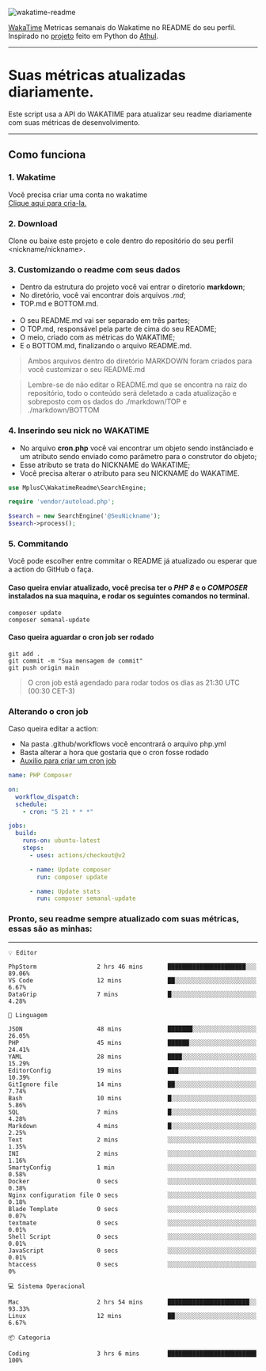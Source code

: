 ![wakatime-readme](https://socialify.git.ci/bymatheus/wakatime-readme/image?description=1&descriptionEditable=M%C3%A9tricas%20semanais%20do%20Wakatime%20no%20seu%20README%20de%20perfil.&font=KoHo&forks=1&language=1&owner=1&pattern=Signal&stargazers=1&theme=Dark)

[WakaTime](https://wakatime.com) Metricas semanais do Wakatime no README do seu perfil. <br>
Inspirado no [projeto](https://github.com/athul/waka-readme) feito em Python do [Athul](https://github.com/athul).
___

# Suas métricas atualizadas diariamente.
Este script usa a API do WAKATIME para atualizar seu readme diariamente com suas métricas de desenvolvimento.

___

## Como funciona

### 1. Wakatime
Você precisa criar uma conta no wakatime <br>
[Clique aqui para cria-la.](https://wakatime.com) 

### 2. Download
Clone ou baixe este projeto e cole dentro do repositório do seu perfil <nickname/nickname>.

### 3. Customizando o readme com seus dados
- Dentro da estrutura do projeto você vai entrar o diretorio **markdown**;  
- No diretório, você vai encontrar dois arquivos *.md*;
- TOP.md e BOTTOM.md.
<br><br>
- O seu README.md vai ser separado em três partes; 
- O TOP.md, responsável pela parte de cima do seu README;
- O meio, criado com as métricas do WAKATIME;
- E o BOTTOM.md, finalizando o arquivo README.md.<br>

> Ambos arquivos dentro do diretório MARKDOWN foram criados para você customizar o seu README.md

> Lembre-se de não editar o README.md que se encontra na raiz do repositório, todo o conteúdo será deletado a cada atualização e sobreposto com os dados do ./markdown/TOP e ./markdown/BOTTOM

### 4. Inserindo seu nick no WAKATIME
- No arquivo **cron.php** você vai encontrar um objeto sendo instânciado e um atributo sendo enviado como parâmetro para o construtor do objeto;
- Esse atributo se trata do NICKNAME do WAKATIME;
- Você precisa alterar o atributo para seu NICKNAME do WAKATIME.

```php
use MplusC\WakatimeReadme\SearchEngine;

require 'vendor/autoload.php';

$search = new SearchEngine('@SeuNickname');
$search->process();
```

### 5. Commitando
Você pode escolher entre commitar o README já atualizado ou esperar que a action do GitHub o faça. <br>

#### Caso queira enviar atualizado, você precisa ter o *PHP 8* e o *COMPOSER* instalados na sua maquina, e rodar os seguintes comandos no terminal.
```composer
composer update
composer semanal-update 
```

#### Caso queira aguardar o cron job ser rodado 
```git 
git add .
git commit -m "Sua mensagem de commit"
git push origin main
```

>O cron job está agendado para rodar todos os dias as 21:30 UTC (00:30 CET-3) 

### Alterando o cron job
Caso queira editar a action:

- Na pasta .github/workflows você encontrará o arquivo php.yml
- Basta alterar a hora que gostaria que o cron fosse rodado
- [Auxilio para criar um cron job](https://crontab.guru)

```yml
name: PHP Composer

on:
  workflow_dispatch:
  schedule:
    - cron: "5 21 * * *"

jobs:
  build:
    runs-on: ubuntu-latest
    steps:
      - uses: actions/checkout@v2

      - name: Update composer
        run: composer update

      - name: Update stats
        run: composer semanal-update
```

### Pronto, seu readme sempre atualizado com suas métricas, essas são as minhas:

___
```text
💡 Editor

PhpStorm                 2 hrs 46 mins       ██████████████████████░░░     89.06%
VS Code                  12 mins             ██░░░░░░░░░░░░░░░░░░░░░░░      6.67%
DataGrip                 7 mins              █░░░░░░░░░░░░░░░░░░░░░░░░      4.28%
```
```text
💬 Linguagem

JSON                     48 mins             ███████░░░░░░░░░░░░░░░░░░     26.05%
PHP                      45 mins             ██████░░░░░░░░░░░░░░░░░░░     24.41%
YAML                     28 mins             ████░░░░░░░░░░░░░░░░░░░░░     15.29%
EditorConfig             19 mins             ███░░░░░░░░░░░░░░░░░░░░░░     10.39%
GitIgnore file           14 mins             ██░░░░░░░░░░░░░░░░░░░░░░░      7.74%
Bash                     10 mins             █░░░░░░░░░░░░░░░░░░░░░░░░      5.86%
SQL                      7 mins              █░░░░░░░░░░░░░░░░░░░░░░░░      4.28%
Markdown                 4 mins              █░░░░░░░░░░░░░░░░░░░░░░░░      2.25%
Text                     2 mins              ░░░░░░░░░░░░░░░░░░░░░░░░░      1.35%
INI                      2 mins              ░░░░░░░░░░░░░░░░░░░░░░░░░      1.16%
SmartyConfig             1 min               ░░░░░░░░░░░░░░░░░░░░░░░░░      0.58%
Docker                   0 secs              ░░░░░░░░░░░░░░░░░░░░░░░░░      0.38%
Nginx configuration file 0 secs              ░░░░░░░░░░░░░░░░░░░░░░░░░      0.18%
Blade Template           0 secs              ░░░░░░░░░░░░░░░░░░░░░░░░░      0.07%
textmate                 0 secs              ░░░░░░░░░░░░░░░░░░░░░░░░░      0.01%
Shell Script             0 secs              ░░░░░░░░░░░░░░░░░░░░░░░░░      0.01%
JavaScript               0 secs              ░░░░░░░░░░░░░░░░░░░░░░░░░      0.01%
htaccess                 0 secs              ░░░░░░░░░░░░░░░░░░░░░░░░░         0%
```
```text
💻 Sistema Operacional

Mac                      2 hrs 54 mins       ███████████████████████░░     93.33%
Linux                    12 mins             ██░░░░░░░░░░░░░░░░░░░░░░░      6.67%
```
```text
📦 Categoria

Coding                   3 hrs 6 mins        █████████████████████████       100%
```
